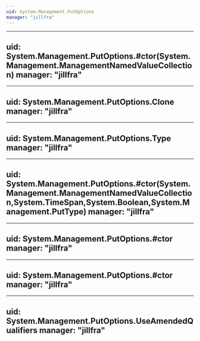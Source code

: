```yaml
---
uid: System.Management.PutOptions
manager: "jillfra"
---
```


---
uid: System.Management.PutOptions.#ctor(System.Management.ManagementNamedValueCollection)
manager: "jillfra"
---

---
uid: System.Management.PutOptions.Clone
manager: "jillfra"
---

---
uid: System.Management.PutOptions.Type
manager: "jillfra"
---

---
uid: System.Management.PutOptions.#ctor(System.Management.ManagementNamedValueCollection,System.TimeSpan,System.Boolean,System.Management.PutType)
manager: "jillfra"
---

---
uid: System.Management.PutOptions.#ctor
manager: "jillfra"
---

---
uid: System.Management.PutOptions.#ctor
manager: "jillfra"
---

---
uid: System.Management.PutOptions.UseAmendedQualifiers
manager: "jillfra"
---
